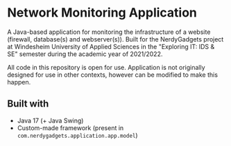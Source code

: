 # Network Monitoring Application
A Java-based application for monitoring the infrastructure of a website (firewall, database(s) and webserver(s)). Built for the NerdyGadgets project at Windesheim University of Applied Sciences in the "Exploring IT: IDS & SE" semester during the academic year of 2021/2022.

All code in this repository is open for use. Application is not originally designed for use in other contexts, however can be modified to make this happen.

## Built with
* Java 17 (+ Java Swing)
* Custom-made framework (present in `com.nerdygadgets.application.app.model`)
